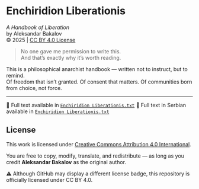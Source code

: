 # Enchiridion Liberationis

*A Handbook of Liberation*  
by Aleksandar Bakalov  
© 2025 | [CC BY 4.0 License](https://creativecommons.org/licenses/by/4.0/)

> No one gave me permission to write this.  
> And that’s exactly why it’s worth reading.

This is a philosophical anarchist handbook — written not to instruct, but to remind.  
Of freedom that isn’t granted. Of consent that matters. Of communities born from choice, not force.

---

📖 Full text available in [`Enchiridion Liberationis.txt`](./enchiridion-liberationis.txt)
📖 Full text in Serbian available in [`Enchiridion Liberationis.txt`](./enchiridion-liberationis-ser.txt)

## License

This work is licensed under [Creative Commons Attribution 4.0 International](https://creativecommons.org/licenses/by/4.0/).

You are free to copy, modify, translate, and redistribute — as long as you credit **Aleksandar Bakalov** as the original author.

⚠ Although GitHub may display a different license badge, this repository is officially licensed under CC BY 4.0.
